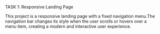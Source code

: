 TASK 1: Responsive Landing Page


This project is a responsive landing page with a fixed navigation menu.The navigation bar changes its style when the user scrolls or hovers over a menu item, creating a modern and interactive user experience.


